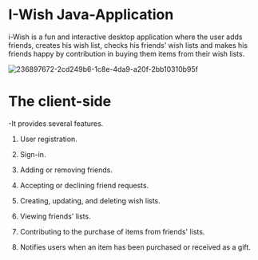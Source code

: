 # I-Wish Java-Application
i-Wish is a fun and interactive desktop application where the user adds friends, creates his wish list, checks his friends’ wish lists and makes his friends happy by contribution in buying them items from their wish lists.

![236897672-2cd249b6-1c8e-4da9-a20f-2bb10310b95f](https://user-images.githubusercontent.com/132647130/236920090-d7e9417e-eb98-4d3c-b5a7-ec7c5aabfb11.png)

# The client-side
-It provides several features. 

1) User registration.

2) Sign-in.

3) Adding or removing friends.

4) Accepting or declining friend requests.

5) Creating, updating, and deleting wish lists.

6) Viewing friends' lists.

7) Contributing to the purchase of items from friends' lists.

8) Notifies users when an item has been purchased or received as a gift.
